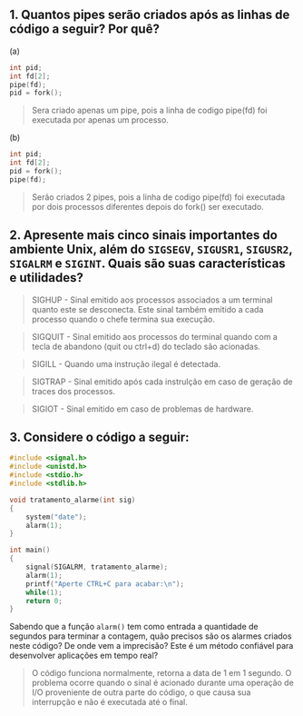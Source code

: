 ## 1. Quantos pipes serão criados após as linhas de código a seguir? Por quê?

(a)
```C
int pid;
int fd[2];
pipe(fd);
pid = fork();
```
> Sera criado apenas um pipe, pois a linha de codigo pipe(fd) foi executada por apenas um processo.

(b)
```C
int pid;
int fd[2];
pid = fork();
pipe(fd);
```
> Serão criados 2 pipes, pois a linha de codigo pipe(fd) foi executada por dois processos diferentes depois do
fork() ser executado.


## 2. Apresente mais cinco sinais importantes do ambiente Unix, além do `SIGSEGV`, `SIGUSR1`, `SIGUSR2`, `SIGALRM` e `SIGINT`. Quais são suas características e utilidades?

> SIGHUP - Sinal emitido aos processos associados a um terminal quanto este se desconecta. Este sinal também  emitido a cada processo
quando o chefe termina sua execução.

> SIGQUIT - Sinal emitido aos processos do terminal quando com a tecla de abandono (quit ou ctrl+d) do teclado são acionadas.

> SIGILL - Quando uma instrução ilegal é detectada.

> SIGTRAP - Sinal emitido após cada instrulção em caso de geração de traces dos processos.

> SIGIOT - Sinal emitido em caso de problemas de hardware.

## 3. Considere o código a seguir:

```C
#include <signal.h>
#include <unistd.h>
#include <stdio.h>
#include <stdlib.h>

void tratamento_alarme(int sig)
{
	system("date");
	alarm(1);
}

int main()
{
	signal(SIGALRM, tratamento_alarme);
	alarm(1);
	printf("Aperte CTRL+C para acabar:\n");
	while(1);
	return 0;
}
```

Sabendo que a função `alarm()` tem como entrada a quantidade de segundos para terminar a contagem, quão precisos são os alarmes criados neste código? De onde vem a imprecisão? Este é um método confiável para desenvolver aplicações em tempo real?


> O código funciona normalmente, retorna a data de 1 em 1 segundo. O problema ocorre quando o sinal é acionado durante
uma operação de I/O proveniente de outra parte do código, o que causa sua interrupção e não é executada até o final.
